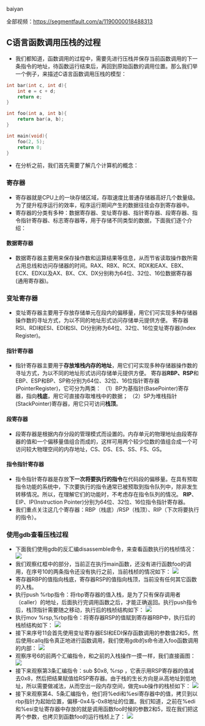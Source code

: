 baiyan

全部视频：https://segmentfault.com/a/1190000018488313

## C语言函数调用压栈的过程
 - 我们都知道，函数调用的过程中，需要先进行压栈并保存当前函数调用的下一条指令的地址，待函数运行结束后，再回到原始函数的调用位置。那么我们举一个例子，来描述C语言函数调用压栈的模型：
```c
int bar(int c, int d){
    int e = c + d;
    return e;
}

int foo(int a, int b){
    return bar(a, b);
}

int main(void){
    foo(2, 5);
    return 0;
}
```
 - 在分析之前，我们首先需要了解几个计算机的概念：
### 寄存器
 - 寄存器就是CPU上的一块存储区域，存取速度比普通存储器高好几个数量级。为了提升程序运行的效率，程序运行期间产生的数据往往会存到寄存器中。
 - 寄存器的分类有多种：数据寄存器、变址寄存器、指针寄存器、段寄存器、指令指针寄存器、标志寄存器等，用于存储不同类型的数据，下面我们逐个介绍：
#### 数据寄存器
 - 数据寄存器主要用来保存操作数和运算结果等信息，从而节省读取操作数所需占用总线和访问存储器的时间。RAX、RBX、RCX、RDX和EAX、EBX、ECX、EDX以及AX、BX、CX、DX分别称为64位、32位、16位数据寄存器(通用寄存器)。
### 变址寄存器
 - 变址寄存器主要用于存放存储单元在段内的偏移量，用它们可实现多种存储器操作数的寻址方式，为以不同的地址形式访问存储单元提供方便。 寄存器RSI、RDI和ESI、EDI和SI、DI分别称为64位、32位、16位变址寄存器(Index Register)。
#### 指针寄存器
 - 指针寄存器主要用于**存放堆栈内存的地址**，用它们可实现多种存储器操作数的寻址方式，为以不同的地址形式访问存储单元提供方便。 寄存器**RBP、RSP**和EBP、ESP和BP、SP称分别为64位、32位、16位指针寄存器(PointerRegister)，它可分为两类：
（1）BP为基指针(BasePointer)寄存器，指向**栈底**，用它可直接存取堆栈中的数据； 
（2）SP为堆栈指针(StackPointer)寄存器，用它只可访问**栈顶**。
#### 段寄存器
 - 段寄存器是根据内存分段的管理模式而设置的。内存单元的物理地址由段寄存器的值和一个偏移量值组合而成的，这样可用两个较少位数的值组合成一个可访问较大物理空间的内存地址，CS、DS、ES、SS、FS、GS。
#### 指令指针寄存器
 - 指令指针寄存器是存放**下一次将要执行的指令**在代码段的偏移量。在具有预取指令功能的系统中，下次要执行的指令通常已被预取到指令队列中，除非发生转移情况。所以，在理解它们的功能时，不考虑存在指令队列的情况。 **RIP**、EIP、IP(Instruction Pointer)分别为64位、32位、16位指令指针寄存器。
  - 我们重点关注这几个寄存器：RBP（栈底）/RSP（栈顶）、RIP（下次将要执行的指令）。
### 使用gdb查看压栈过程
 - 下面我们使用gdb的反汇编disassemble命令，来查看函数执行的栈桢情况：
![](http://baiyanzzz.oss-cn-beijing.aliyuncs.com/2019/7/19/1563506221783.png)
 - 我们观察红框中的部分，当前正在执行main函数，还没有进行函数foo的调用，在序号10的两条指令还没有执行之前，当前栈桢的情况如下：
![](http://baiyanzzz.oss-cn-beijing.aliyuncs.com/2019/7/19/1563510294308.png)
 - 寄存器RBP的值指向栈底，寄存器RSP的值指向栈顶，当前没有任何其它函数的入栈。
 - 执行push %rbp指令：将rbp寄存器的值入栈，是为了只有保存调用者（caller）的地址，后面执行完调用函数之后，才能正确返回。执行push指令后，栈顶指针需要随之移动，执行后的栈桢结构如下：
![](http://baiyanzzz.oss-cn-beijing.aliyuncs.com/2019/7/19/1563510354835.png)
 - 执行mov %rsp,%rbp指令：将寄存器RSP的值赋到寄存器RBP中，执行后的栈桢结构如下：
![](http://baiyanzzz.oss-cn-beijing.aliyuncs.com/2019/7/19/1563510380167.png)
 - 接下来序号11会首先使用变址寄存器ESI和EDI保存函数调用的参数值2和5，然后使用callq指令真正地进行函数调用，我们使用gdb的s命令进入foo函数调用的内部：
![](http://baiyanzzz.oss-cn-beijing.aliyuncs.com/2019/7/19/1563510431221.png)
 - 观察序号6的前两个汇编指令，和之前的入栈操作一摸一样，我们直接画图：
![](http://baiyanzzz.oss-cn-beijing.aliyuncs.com/2019/7/19/1563511158085.png)
 - 接下来观察第3条汇编指令：sub $0x8, %rsp ，它表示用RSP寄存器的值减去0x8，然后把结果赋值给RSP寄存器。由于栈的生长方向是从高地址到低地址，所以需要做减法，从而空出一段内存空间，做完sub操作的栈桢如下：
![](http://baiyanzzz.oss-cn-beijing.aliyuncs.com/2019/7/19/1563511562342.png)
 - 接下来观察第4、5条汇编指令，他们将%edi和%esi寄存器中的值，拷贝到以rbp指针为起始位置，偏移-0x4与-0x8地址的位置。我们知道，之前在%edi和%esi变址寄存器中存放的就是调用函数foo时候的参数2和5，现在我们把这两个参数，也拷贝到函数foo的运行栈桢上了：
![](http://baiyanzzz.oss-cn-beijing.aliyuncs.com/2019/7/19/1563511877363.png)